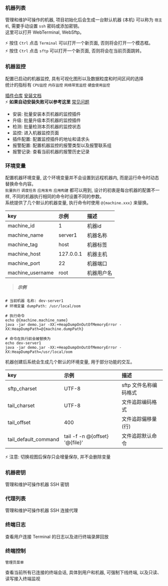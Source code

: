 ### 机器列表

管理和维护可操作的机器, 项目初始化后会生成一台默认机器 (本机) 可以称为 `宿主机`, 需要手动设置 `ssh` 密码或添加密钥。  
这里可以打开 WebTerminal, WebSftp。

⚡ 按住 `Ctrl` 点击 `Terminal` 可以打开一个新页面, 否则将会打开一个模态框。  
⚡ 按住 `Ctrl` 点击 `sftp` 可以打开一个新页面, 否则将会在当前页面跳转。

### 机器监控

配置已启动的机器监控, 具有可视化图形以及数据粒度和时间区间的选择  
统计的指标有 `CPU监控` `内存监控` `网络带宽监控` `硬盘使用监控`

[插件仓库](https://github.com/lijiahangmax/orion-ops-extension-plugins) [安装文档](https://lijiahangmax.github.io/orion-ops-extension-plugins/#/machine-monitor-agent/quickstart-download)  
⚡ **如果自动安装失败可以参考这里** [常见问题](https://lijiahangmax.github.io/orion-ops-extension-plugins/#/machine-monitor-agent/faq)

* 安装: 批量安装本页机器的监控插件
* 升级: 批量升级本页机器的监控插件
* 检测: 批量检测本页机器的监控状态
* 监控: 进入机器监控页面
* 插件配置: 配置监控插件的地址和请求头
* 报警配置: 配置机器监控的报警类型以及报警联系组
* 报警记录: 查看当前机器的报警历史记录

### 环境变量

配置机器环境变量, 这个环境变量并不会设置到远程机器内, 而是运行命令时动态替换命令内容。  
`批量执行` `调度任务` `应用发布` `应用构建` 都可以用到, 设计的初衷是每台机器的配置不一样, 不同的机器执行相同的命令时设置不同的参数。  
系统提供了几个默认的机器变量, 执行命令时使用 `@{machine.xxx}` 来替换。

| key               | 示例       | 描述      |
| :----             | :---      | :----     |
| machine_id        | 1         | 机器id    |
| machine_name      | server1   | 机器名称   |
| machine_tag       | host      | 机器标签   |
| machine_host      | 127.0.0.1 | 机器主机   |
| machine_port      | 22        | 机器端口   |
| machine_username  | root      | 机器用户名 |

> ##### 示例

```
# 当前机器 名称: dev-server1
# 环境变量 dumpPath: /usr/local/oom

# 执行命令
echo @{machine.machine_name}
java -jar demo.jar -XX:+HeapDumpOnOutOfMemoryError -XX:HeapDumpPath=@{machine.dumpPath}

# 命令在执行前会被替换为
echo dev-server1
java -jar demo.jar -XX:+HeapDumpOnOutOfMemoryError -XX:HeapDumpPath=/usr/local/oom
```

机器创建后系统会生成几个默认的环境变量, 用于部分功能的交互。

| key                    | 示例                             | 描述                |
| :----                  | :---                            | :----              |
| sftp_charset           | UTF-8                           | sftp 文件名称编码格式 |
| tail_charset           | UTF-8                           | 文件追踪编码格式      |
| tail_offset            | 400                             | 文件追踪偏移量(行)    |
| tail_default_command   | tail -f -n @{offset} '@{file}'  | 文件追踪默认命令      |

⚡ 注意: 切换视图后保存只会增量保存, 并不会删除变量

### 机器密钥

管理和维护可操作机器 SSH 密钥

### 代理列表

管理和维护可操作机器 SSH 连接代理

### 终端日志

查看用户连接 Terminal 的日志以及进行终端录屏回放

### 终端控制

`管理员菜单`

查看当前所有已连接的终端会话, 具体到用户和机器, 可强制下线终端, 以及只读、读写接入终端监视

